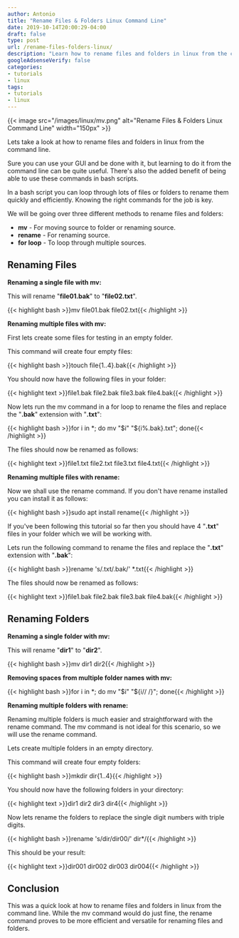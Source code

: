 ```yaml
---
author: Antonio
title: "Rename Files & Folders Linux Command Line"
date: 2019-10-14T20:00:29-04:00
draft: false
type: post
url: /rename-files-folders-linux/
description: "Learn how to rename files and folders in linux from the command line. Follow this tutorial which will teach you how to use the mv and rename commands to rename files and folders."
googleAdsenseVerify: false
categories:
- tutorials
- linux
tags:
- tutorials
- linux
---
```


{{< image src="/images/linux/mv.png" alt="Rename Files & Folders Linux Command Line" width="150px" >}}

Lets take a look at how to rename files and folders in linux from the command line.

Sure you can use your GUI and be done with it, but learning to do it from the command line can be quite useful. There's also the added benefit of being able to use these commands in bash scripts.

<!--more-->

In a bash script you can loop through lots of files or folders to rename them quickly and efficiently. Knowing the right commands for the job is key.

We will be going over three different methods to rename files and folders:

- **mv** - For moving source to folder or renaming source.
- **rename** - For renaming source.
- **for loop** - To loop through multiple sources.

## **Renaming Files**

**Renaming a single file with mv:**

This will rename "**file01.bak**" to "**file02.txt**".

{{< highlight bash >}}mv file01.bak file02.txt{{< /highlight >}}

**Renaming multiple files with mv:**

First lets create some files for testing in an empty folder.

This command will create four empty files:

{{< highlight bash >}}touch file{1..4}.bak{{< /highlight >}}

You should now have the following files in your folder:

{{< highlight text >}}file1.bak  file2.bak  file3.bak  file4.bak{{< /highlight >}}

Now lets run the mv command in a for loop to rename the files and replace the "**.bak**" extension with "**.txt**":

{{< highlight bash >}}for i in *; do mv "$i" "${i%.bak}.txt"; done{{< /highlight >}}

The files should now be renamed as follows:

{{< highlight text >}}file1.txt  file2.txt  file3.txt  file4.txt{{< /highlight >}}

**Renaming multiple files with rename:**

Now we shall use the rename command. If you don't have rename installed you can install it as follows:

{{< highlight bash >}}sudo apt install rename{{< /highlight >}}

If you've been following this tutorial so far then you should have 4 "**.txt**" files in your folder which we will be working with.

Lets run the following command to rename the files and replace the "**.txt**" extension with "**.bak**":

{{< highlight bash >}}rename 's/.txt/.bak/' *.txt{{< /highlight >}}

The files should now be renamed as follows:

{{< highlight text >}}file1.bak  file2.bak  file3.bak  file4.bak{{< /highlight >}}

## **Renaming Folders**

**Renaming a single folder with mv:**

This will rename "**dir1**" to "**dir2**".

{{< highlight bash >}}mv dir1 dir2{{< /highlight >}}

**Removing spaces from multiple folder names with mv:**

{{< highlight bash >}}for i in *; do mv "$i" "${i// /}"; done{{< /highlight >}}

**Renaming multiple folders with rename:**

Renaming multiple folders is much easier and straightforward with the rename command. The mv command is not ideal for this scenario, so we will use the rename command.

Lets create multiple folders in an empty directory.

This command will create four empty folders:

{{< highlight bash >}}mkdir dir{1..4}{{< /highlight >}}

You should now have the following folders in your directory:

{{< highlight text >}}dir1 dir2 dir3 dir4{{< /highlight >}}

Now lets rename the folders to replace the single digit numbers with triple digits.

{{< highlight bash >}}rename 's/dir/dir00/' dir*/{{< /highlight >}}

This should be your result:

{{< highlight text >}}dir001 dir002 dir003 dir004{{< /highlight >}}

## **Conclusion**

This was a quick look at how to rename files and folders in linux from the command line. While the mv command would do just fine, the rename command proves to be more efficient and versatile for renaming files and folders.
